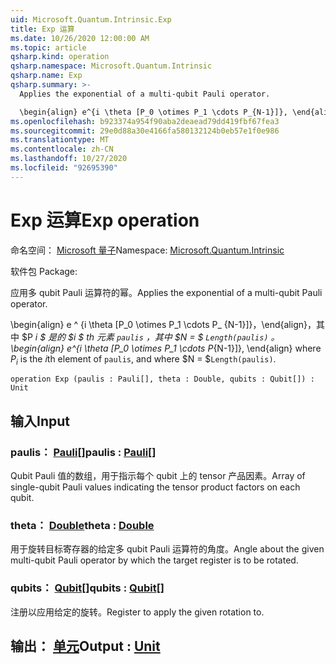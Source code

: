 ```yaml
---
uid: Microsoft.Quantum.Intrinsic.Exp
title: Exp 运算
ms.date: 10/26/2020 12:00:00 AM
ms.topic: article
qsharp.kind: operation
qsharp.namespace: Microsoft.Quantum.Intrinsic
qsharp.name: Exp
qsharp.summary: >-
  Applies the exponential of a multi-qubit Pauli operator.

  \begin{align} e^{i \theta [P_0 \otimes P_1 \cdots P_{N-1}]}, \end{align} where $P_i$ is the $i$th element of `paulis`, and where $N = $`Length(paulis)`.
ms.openlocfilehash: b923374a954f90aba2deaead79dd419fbf67fea3
ms.sourcegitcommit: 29e0d88a30e4166fa580132124b0eb57e1f0e986
ms.translationtype: MT
ms.contentlocale: zh-CN
ms.lasthandoff: 10/27/2020
ms.locfileid: "92695390"
---
```

# <a name="exp-operation"></a><span data-ttu-id="87ff7-102">Exp 运算</span><span class="sxs-lookup"><span data-stu-id="87ff7-102">Exp operation</span></span>

<span data-ttu-id="87ff7-103">命名空间： [Microsoft 量子](xref:Microsoft.Quantum.Intrinsic)</span><span class="sxs-lookup"><span data-stu-id="87ff7-103">Namespace: [Microsoft.Quantum.Intrinsic](xref:Microsoft.Quantum.Intrinsic)</span></span>

<span data-ttu-id="87ff7-104">软件包 [](https://nuget.org/packages/)</span><span class="sxs-lookup"><span data-stu-id="87ff7-104">Package: [](https://nuget.org/packages/)</span></span>


<span data-ttu-id="87ff7-105">应用多 qubit Pauli 运算符的幂。</span><span class="sxs-lookup"><span data-stu-id="87ff7-105">Applies the exponential of a multi-qubit Pauli operator.</span></span>

<span data-ttu-id="87ff7-106">\begin{align} e ^ {i \theta [P_0 \otimes P_1 \cdots P_ {N-1}]}，\end{align}，其中 $P _i $ 是的 $i $ th 元素 `paulis` ，其中 $N = $ `Length(paulis)` 。</span><span class="sxs-lookup"><span data-stu-id="87ff7-106">\begin{align} e^{i \theta [P_0 \otimes P_1 \cdots P_{N-1}]}, \end{align} where $P_i$ is the $i$th element of `paulis`, and where $N = $`Length(paulis)`.</span></span>

```qsharp
operation Exp (paulis : Pauli[], theta : Double, qubits : Qubit[]) : Unit
```


## <a name="input"></a><span data-ttu-id="87ff7-107">输入</span><span class="sxs-lookup"><span data-stu-id="87ff7-107">Input</span></span>

### <a name="paulis--pauli"></a><span data-ttu-id="87ff7-108">paulis： [Pauli](xref:microsoft.quantum.lang-ref.pauli)[]</span><span class="sxs-lookup"><span data-stu-id="87ff7-108">paulis : [Pauli](xref:microsoft.quantum.lang-ref.pauli)[]</span></span>

<span data-ttu-id="87ff7-109">Qubit Pauli 值的数组，用于指示每个 qubit 上的 tensor 产品因素。</span><span class="sxs-lookup"><span data-stu-id="87ff7-109">Array of single-qubit Pauli values indicating the tensor product factors on each qubit.</span></span>


### <a name="theta--double"></a><span data-ttu-id="87ff7-110">theta： [Double](xref:microsoft.quantum.lang-ref.double)</span><span class="sxs-lookup"><span data-stu-id="87ff7-110">theta : [Double](xref:microsoft.quantum.lang-ref.double)</span></span>

<span data-ttu-id="87ff7-111">用于旋转目标寄存器的给定多 qubit Pauli 运算符的角度。</span><span class="sxs-lookup"><span data-stu-id="87ff7-111">Angle about the given multi-qubit Pauli operator by which the target register is to be rotated.</span></span>


### <a name="qubits--qubit"></a><span data-ttu-id="87ff7-112">qubits： [Qubit](xref:microsoft.quantum.lang-ref.qubit)[]</span><span class="sxs-lookup"><span data-stu-id="87ff7-112">qubits : [Qubit](xref:microsoft.quantum.lang-ref.qubit)[]</span></span>

<span data-ttu-id="87ff7-113">注册以应用给定的旋转。</span><span class="sxs-lookup"><span data-stu-id="87ff7-113">Register to apply the given rotation to.</span></span>



## <a name="output--unit"></a><span data-ttu-id="87ff7-114">输出： [单元](xref:microsoft.quantum.lang-ref.unit)</span><span class="sxs-lookup"><span data-stu-id="87ff7-114">Output : [Unit](xref:microsoft.quantum.lang-ref.unit)</span></span>

